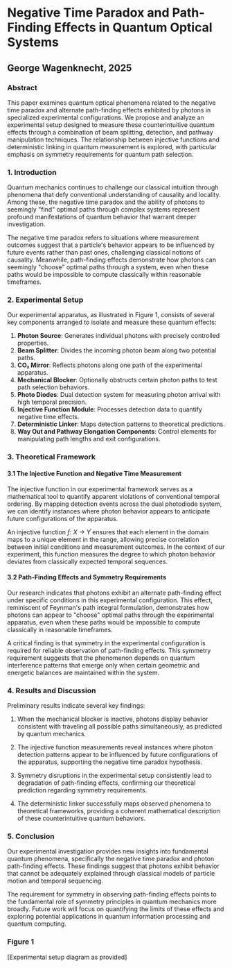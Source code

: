 # Negative Time Paradox and Path-Finding Effects in Quantum Optical Systems

## George Wagenknecht, 2025

### Abstract

This paper examines quantum optical phenomena related to the negative time paradox and alternate path-finding effects exhibited by photons in specialized experimental configurations. We propose and analyze an experimental setup designed to measure these counterintuitive quantum effects through a combination of beam splitting, detection, and pathway manipulation techniques. The relationship between injective functions and deterministic linking in quantum measurement is explored, with particular emphasis on symmetry requirements for quantum path selection.

### 1. Introduction

Quantum mechanics continues to challenge our classical intuition through phenomena that defy conventional understanding of causality and locality. Among these, the negative time paradox and the ability of photons to seemingly "find" optimal paths through complex systems represent profound manifestations of quantum behavior that warrant deeper investigation.

The negative time paradox refers to situations where measurement outcomes suggest that a particle's behavior appears to be influenced by future events rather than past ones, challenging classical notions of causality. Meanwhile, path-finding effects demonstrate how photons can seemingly "choose" optimal paths through a system, even when these paths would be impossible to compute classically within reasonable timeframes.

### 2. Experimental Setup

Our experimental apparatus, as illustrated in Figure 1, consists of several key components arranged to isolate and measure these quantum effects:

1. **Photon Source**: Generates individual photons with precisely controlled properties.
2. **Beam Splitter**: Divides the incoming photon beam along two potential paths.
3. **CO₂ Mirror**: Reflects photons along one path of the experimental apparatus.
4. **Mechanical Blocker**: Optionally obstructs certain photon paths to test path selection behaviors.
5. **Photo Diodes**: Dual detection system for measuring photon arrival with high temporal precision.
6. **Injective Function Module**: Processes detection data to quantify negative time effects.
7. **Deterministic Linker**: Maps detection patterns to theoretical predictions.
8. **Way Out and Pathway Elongation Components**: Control elements for manipulating path lengths and exit configurations.

### 3. Theoretical Framework

#### 3.1 The Injective Function and Negative Time Measurement

The injective function in our experimental framework serves as a mathematical tool to quantify apparent violations of conventional temporal ordering. By mapping detection events across the dual photodiode system, we can identify instances where photon behavior appears to anticipate future configurations of the apparatus.

An injective function *f: X → Y* ensures that each element in the domain maps to a unique element in the range, allowing precise correlation between initial conditions and measurement outcomes. In the context of our experiment, this function measures the degree to which photon behavior deviates from classically expected temporal sequences.

#### 3.2 Path-Finding Effects and Symmetry Requirements

Our research indicates that photons exhibit an alternate path-finding effect under specific conditions in this experimental configuration. This effect, reminiscent of Feynman's path integral formulation, demonstrates how photons can appear to "choose" optimal paths through the experimental apparatus, even when these paths would be impossible to compute classically in reasonable timeframes.

A critical finding is that symmetry in the experimental configuration is required for reliable observation of path-finding effects. This symmetry requirement suggests that the phenomenon depends on quantum interference patterns that emerge only when certain geometric and energetic balances are maintained within the system.

### 4. Results and Discussion

Preliminary results indicate several key findings:

1. When the mechanical blocker is inactive, photons display behavior consistent with traveling all possible paths simultaneously, as predicted by quantum mechanics.

2. The injective function measurements reveal instances where photon detection patterns appear to be influenced by future configurations of the apparatus, supporting the negative time paradox hypothesis.

3. Symmetry disruptions in the experimental setup consistently lead to degradation of path-finding effects, confirming our theoretical prediction regarding symmetry requirements.

4. The deterministic linker successfully maps observed phenomena to theoretical frameworks, providing a coherent mathematical description of these counterintuitive quantum behaviors.

### 5. Conclusion

Our experimental investigation provides new insights into fundamental quantum phenomena, specifically the negative time paradox and photon path-finding effects. These findings suggest that photons exhibit behavior that cannot be adequately explained through classical models of particle motion and temporal sequencing.

The requirement for symmetry in observing path-finding effects points to the fundamental role of symmetry principles in quantum mechanics more broadly. Future work will focus on quantifying the limits of these effects and exploring potential applications in quantum information processing and quantum computing.

### Figure 1
[Experimental setup diagram as provided]

